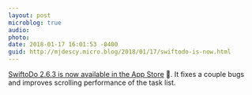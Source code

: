 ```yaml
---
layout: post
microblog: true
audio: 
photo: 
date: 2018-01-17 16:01:53 -0400
guid: http://mjdescy.micro.blog/2018/01/17/swiftodo-is-now.html
---
```

[SwiftoDo 2.6.3 is now available in the App Store](https://itunes.apple.com/us/app/swiftodo-task-list-for-todo.txt/id1073798440?ls=1&mt=8) 📱. It fixes a couple bugs and improves scrolling performance of the task list.
